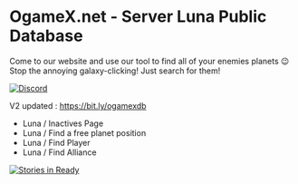 # OgameX.net - Server Luna Public Database
Come to our website and use our tool to find all of your enemies planets 😉 Stop the annoying galaxy-clicking! Just search for them!

[![Discord](https://img.shields.io/discord/859559253575991306)](https://discord.gg/ygxpbYfh5x)

V2 updated : https://bit.ly/ogamexdb

- Luna / Inactives Page
- Luna / Find a free planet position
- Luna / Find Player 
- Luna / Find Alliance


[![Stories in Ready](https://discordapp.com/api/guilds/859559253575991306/widget.png?style=banner2)](https://discord.gg/ygxpbYfh5x)
